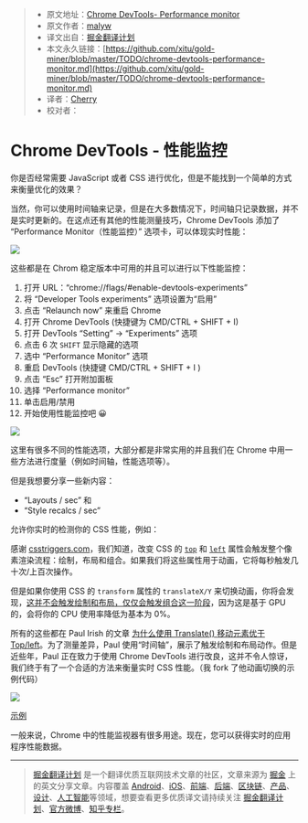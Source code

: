> * 原文地址：[Chrome DevTools- Performance monitor](https://hospodarets.com/chrome-devtools-performance-monitor?utm_source=SitePoint&utm_medium=email&utm_campaign=Versioning)
> * 原文作者：[malyw](https://twitter.com/malyw)
> * 译文出自：[掘金翻译计划](https://github.com/xitu/gold-miner)
> * 本文永久链接：[https://github.com/xitu/gold-miner/blob/master/TODO/chrome-devtools-performance-monitor.md](https://github.com/xitu/gold-miner/blob/master/TODO/chrome-devtools-performance-monitor.md)
> * 译者：[Cherry](https://github.com/sunshine940326)
> * 校对者：

# Chrome DevTools - 性能监控

你是否经常需要 JavaScript 或者 CSS 进行优化，但是不能找到一个简单的方式来衡量优化的效果？

当然，你可以使用时间轴来记录，但是在大多数情况下，时间轴只记录数据，并不是实时更新的。在这点还有其他的性能测量技巧，Chrome DevTools 添加了 “Performance Monitor（性能监控）” 选项卡，可以体现实时性能：

![](https://static.hospodarets.com/img/blog/1511527599607549000.png)

这些都是在 Chrom 稳定版本中可用的并且可以进行以下性能监控：

1. 打开 URL：“chrome://flags/#enable-devtools-experiments” 
2. 将 “Developer Tools experiments” 选项设置为“启用”
3. 点击 “Relaunch now” 来重启 Chrome
4. 打开 Chrome DevTools (快捷键为 CMD/CTRL + SHIFT + I)
5. 打开 DevTools “Setting” -> “Experiments” 选项
6. 点击 6 次 `SHIFT` 显示隐藏的选项
7. 选中 “Performance Monitor” 选项
8. 重启 DevTools (快捷键 CMD/CTRL + SHIFT + I )
9. 点击 “Esc” 打开附加面板
10. 选择 “Performance monitor” 
11. 单击启用/禁用
12. 开始使用性能监控吧 😀

![](https://static.hospodarets.com/img/blog/1511540400748823000.gif)


这里有很多不同的性能选项，大部分都是非常实用的并且我们在 Chrome 中用一些方法进行度量（例如时间轴，性能选项等）。

但是我想要分享一些新内容：

* “Layouts / sec” 和
* “Style recalcs / sec”
 
允许你实时的检测你的 CSS 性能，例如：

感谢 [csstriggers.com](https://csstriggers.com/)，我们知道，改变 CSS 的 [`top`](https://csstriggers.com/top) 和 [`left`](https://csstriggers.com/left) 属性会触发整个像素渲染流程：绘制，布局和组合。如果我们将这些属性用于动画，它将每秒触发几十次/上百次操作。

但是如果你使用 CSS 的 `transform` 属性的 `translateX/Y` 来切换动画，你将会发现，[这并不会触发绘制和布局，仅仅会触发组合这一阶段](https://csstriggers.com/top)，因为这是基于 GPU 的，会将你的 CPU 使用率降低为基本为 0%。

所有的这些都在 Paul Irish 的文章 [为什么使用 Translate() 移动元素优于 Top/left](https://www.paulirish.com/2012/why-moving-elements-with-translate-is-better-than-posabs-topleft/)。为了测量差异，Paul 使用“时间轴”，展示了触发绘制和布局动作。但是近些年，Paul 正在致力于使用 Chrome DevTools 进行改良，这并不令人惊讶，我们终于有了一个合适的方法来衡量实时 CSS 性能。（我 fork 了他动画切换的示例代码）


![](https://user-gold-cdn.xitu.io/2017/12/17/1606485cac9627b6?w=972&h=424&f=gif&s=4926541)

[示例](https://codepen.io/malyw/pen/QOQvyz)

一般来说，Chrome 中的性能监视器有很多用途。现在，您可以获得实时的应用程序性能数据。

---

> [掘金翻译计划](https://github.com/xitu/gold-miner) 是一个翻译优质互联网技术文章的社区，文章来源为 [掘金](https://juejin.im) 上的英文分享文章。内容覆盖 [Android](https://github.com/xitu/gold-miner#android)、[iOS](https://github.com/xitu/gold-miner#ios)、[前端](https://github.com/xitu/gold-miner#前端)、[后端](https://github.com/xitu/gold-miner#后端)、[区块链](https://github.com/xitu/gold-miner#区块链)、[产品](https://github.com/xitu/gold-miner#产品)、[设计](https://github.com/xitu/gold-miner#设计)、[人工智能](https://github.com/xitu/gold-miner#人工智能)等领域，想要查看更多优质译文请持续关注 [掘金翻译计划](https://github.com/xitu/gold-miner)、[官方微博](http://weibo.com/juejinfanyi)、[知乎专栏](https://zhuanlan.zhihu.com/juejinfanyi)。
